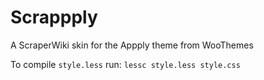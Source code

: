 # Scrappply

A ScraperWiki skin for the Appply theme from WooThemes

To compile `style.less` run: `lessc style.less style.css`
